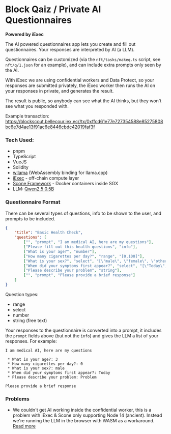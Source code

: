 # Block Qaiz / Private AI Questionnaires

**Powered by iExec**

The AI powered questionnaires app lets you create and fill out questionnaires. Your responses are interpreted by AI (a LLM).

Questionnaires can be customized (via the `nft/tasks/makeq.ts` script, see `nft/q/1.json` for an example), and can include extra prompts only seen by the AI.

With iExec we are using confidential workers and Data Protect, so your responses are submitted privately, the iExec worker then runs the AI on your responses in private, and generates the result.

The result is public, so anybody can see what the AI thinks, but they won't see what you responded with.

Example transaction: https://blockscout.bellecour.iex.ec//tx/0xffcd61e77e727354588e85275808bc6e7d4ae13f91ac6e8446cbdc42019faf3f

### Tech Used:

 * pnpm
 * TypeScript
 * VueJS
 * Solidity
 * [wllama](https://github.com/ngxson/wllama) (WebAssembly binding for llama.cpp)
 * [iExec](https://www.iex.ec/) - off-chain compute layer
 * [Scone Framework](https://scontain.com/) - Docker containers inside SGX
 * LLM: [Qwen2.5 0.5B](https://huggingface.co/Qwen/Qwen2.5-0.5B-Instruct-GGUF)

### Questionnaire Format

There can be several types of questions, info to be shown to the user, and prompts to be included.

```json
{
    "title": "Basic Health Check",
    "questions": [
        ["", "prompt", "I am medical AI, here are my questions"],
        ["Please fill out this health questions", "info"],
        ["What is your age?", "number"],
        ["How many cigarettes per day?", "range", "[0,100]"],
        ["What is your sex?", "select", "[\"male\", \"female\", \"other\"]"],
        ["When did your symptoms first appear?", "select", "[\"Today\",\"This Week\", \"This Month\", \"This Year\", \"Longer than 1 year\"]"],
        ["Please describe your problem", "string"],
        ["", "prompt", "Please provide a brief response"]
    ]
}
```

Question types:

 * range
 * select
 * number
 * string (free text)

Your responses to the questionnaire is converted into a prompt, it includes the `prompt` fields above (but not the `info`) and gives the LLM a list of your responses. For example:

```
I am medical AI, here are my questions

 * What is your age?: 3
 * How many cigarettes per day?: 0
 * What is your sex?: male
 * When did your symptoms first appear?: Today
 * Please describe your problem: Problem

Please provide a brief response
```

### Problems

 * We couldn't get AI working inside the confidential worker, this is a problem with iExec & Scone only supporting Node 14 (ancient). Instead we're running the LLM in the browser with WASM as a workaround. [Read more](./packages/backend/README.md)
